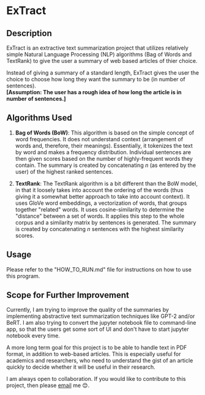 # ExTract

## Description

ExTract is an extractive text summarization project that utilizes relatively simple Natural Language Processing (NLP) algorithms (Bag of Words and TextRank) to give the user a summary of web based articles of thier choice.

Instead of giving a summary of a standard length, ExTract gives the user the choice to choose how long they want the summary to be (in number of sentences). <br>**[Assumption: The user has a rough idea of how long the article is in number of sentences.]**

## Algorithms Used
1. **Bag of Words (BoW)**: This algorithm is based on the simple concept of word frequencies. It does not understand context (arrangement of words and, therefore, their meanings). Essentially, it tokenizes the text by word and makes a frequency distribution. Individual sentences are then given scores based on the number of highly-frequent words they contain. The summary is created by concatenating _n_ (as entered by the user) of the highest ranked sentences. 

2. **TextRank**: The TextRank algorithm is a bit different than the BoW model, in that it loosely takes into account the ordering of the words (thus giving it a somewhat better approach to take into account context). It uses GloVe word embeddings, a vectorization of words, that groups together "related" words. It uses cosine-similarity to determine the "distance" between a set of words. It applies this step to the whole corpus and a similarity matrix by sentences is generated. The summary is created by concatenating _n_ sentences with the highest similarity scores. 

## Usage
Please refer to the "HOW_TO_RUN.md" file for instructions on how to use this program.

## Scope for Further Improvement
Currently, I am trying to improve the quality of the summaries by implementing abstractive text summarization techniques like GPT-2 and/or BeRT. I am also trying to convert the jupyter notebook file to command-line app, so that the users get some sort of UI and don't have to start jupyter notebook every time. 

A more long term goal for this project is to be able to handle text in PDF format, in addition to web-based articles. This is especially useful for academics and researchers, who need to understand the gist of an article quickly to decide whether it will be useful in their research.

I am always open to collaboration. If you would like to contribute to this project, then please [email](malavdave@lewisu.edu) me :blush:. 
